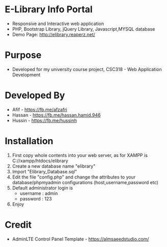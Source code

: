 # E-Library Info Portal
- Responsive and Interactive web application
- PHP, Bootstrap Library, jQuery Library, Javascript,MYSQL database
- Demo Page: http://elibrary.reaperz.net/

# Purpose
- Developed for my university course project, CSC318 - Web Application Development

# Developed By
- Afif - https://fb.me/afzafri
- Hassan - https://fb.me/hassan.hamid.946
- Hussin - https://fb.me/hussinh

# Installation
1. First copy whole contents into your web server, as for XAMPP is C://xampp/htdocs/elibrary
2. Create a new database name "elibrary"
3. Import "Elibrary_Database.sql"
4. Edit the file "config.php" and change the attributes to your database/phpmyadmin configurations (host,username,password etc)
5. Default administrator login is 
   - username : admin
   - password : 123
6. Enjoy

# Credit
- AdminLTE Control Panel Template - https://almsaeedstudio.com/
